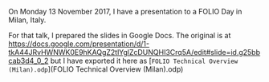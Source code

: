 On Monday 13 November 2017, I have a presentation to a FOLIO Day in
Milan, Italy.

For that talk, I prepared the slides in Google Docs. The original is at
https://docs.google.com/presentation/d/1-tkA44JRvHWNWK0E9hKAQgZ2tlYglZcDUNQHI3Crq5A/edit#slide=id.g25bbcab3d4_0_2
but I have exported it here as
[`FOLIO Technical Overview (Milan).odp`](FOLIO Technical Overview (Milan).odp)
